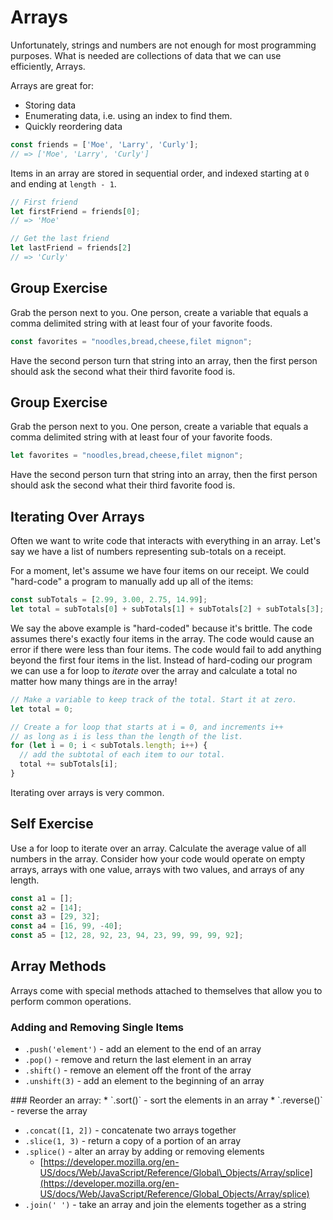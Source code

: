 # Arrays

Unfortunately, strings and numbers are not enough for most programming purposes. What is needed are collections of data that we can use efficiently, Arrays.

Arrays are great for:

* Storing data
* Enumerating data, i.e. using an index to find them.
* Quickly reordering data

```javascript
const friends = ['Moe', 'Larry', 'Curly'];
// => ['Moe', 'Larry', 'Curly']
```

Items in an array are stored in sequential order, and indexed starting at `0` and ending at `length - 1`.

```javascript
// First friend
let firstFriend = friends[0];
// => 'Moe'

// Get the last friend
let lastFriend = friends[2]
// => 'Curly'
```

## Group Exercise

Grab the person next to you. One person, create a variable that equals a comma delimited string with at least four of your favorite foods.

```javascript
const favorites = "noodles,bread,cheese,filet mignon";
```

Have the second person turn that string into an array, then the first person should ask the second what their third favorite food is.

## Group Exercise

Grab the person next to you. One person, create a variable that equals a comma delimited string with at least four of your favorite foods.

```javascript
let favorites = "noodles,bread,cheese,filet mignon";
```

Have the second person turn that string into an array, then the first person should ask the second what their third favorite food is.

## Iterating Over Arrays

Often we want to write code that interacts with everything in an array. Let's say we have a list of numbers representing sub-totals on a receipt.

For a moment, let's assume we have four items on our receipt. We could "hard-code" a program to manually add up all of the items:

```javascript
const subTotals = [2.99, 3.00, 2.75, 14.99];
let total = subTotals[0] + subTotals[1] + subTotals[2] + subTotals[3];
```

We say the above example is "hard-coded" because it's brittle. The code assumes there's exactly four items in the array. The code would cause an error if there were less than four items. The code would fail to add anything beyond the first four items in the list. Instead of hard-coding our program we can use a for loop to _iterate_ over the array and calculate a total no matter how many things are in the array!

```javascript
// Make a variable to keep track of the total. Start it at zero.
let total = 0;

// Create a for loop that starts at i = 0, and increments i++
// as long as i is less than the length of the list.
for (let i = 0; i < subTotals.length; i++) {
  // add the subtotal of each item to our total.
  total += subTotals[i];
}
```

Iterating over arrays is very common.

## Self Exercise

Use a for loop to iterate over an array. Calculate the average value of all numbers in the array. Consider how your code would operate on empty arrays, arrays with one value, arrays with two values, and arrays of any length.

```javascript
const a1 = [];
const a2 = [14];
const a3 = [29, 32];
const a4 = [16, 99, -40];
const a5 = [12, 28, 92, 23, 94, 23, 99, 99, 99, 92];
```

## Array Methods

Arrays come with special methods attached to themselves that allow you to perform common operations.

### Adding and Removing Single Items

* `.push('element')` - add an element to the end of an array
* `.pop()` - remove and return the last element in an array
* `.shift()` - remove an element off the front of the array
* `.unshift(3)` - add an element to the beginning of an array

 \#\#\# Reorder an array: \* \`.sort\(\)\` - sort the elements in an array \* \`.reverse\(\)\` - reverse the array

* `.concat([1, 2])` - concatenate two arrays together
* `.slice(1, 3)` - return a copy of a portion of an array
* `.splice()` - alter an array by adding or removing elements
  * [https://developer.mozilla.org/en-US/docs/Web/JavaScript/Reference/Global\_Objects/Array/splice](https://developer.mozilla.org/en-US/docs/Web/JavaScript/Reference/Global_Objects/Array/splice)
* `.join(' ')` - take an array and join the elements together as a string

